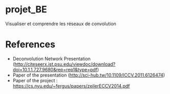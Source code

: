 # projet_BE
Visualiser et comprendre les réseaux de convolution

# References

* Deconvolution Network Presentation (http://citeseerx.ist.psu.edu/viewdoc/download?doi=10.1.1.727.9680&rep=rep1&type=pdf)
* Paper of the presentation (http://sci-hub.tw/10.1109/ICCV.2011.6126474)
* Paper of the project : https://cs.nyu.edu/~fergus/papers/zeilerECCV2014.pdf